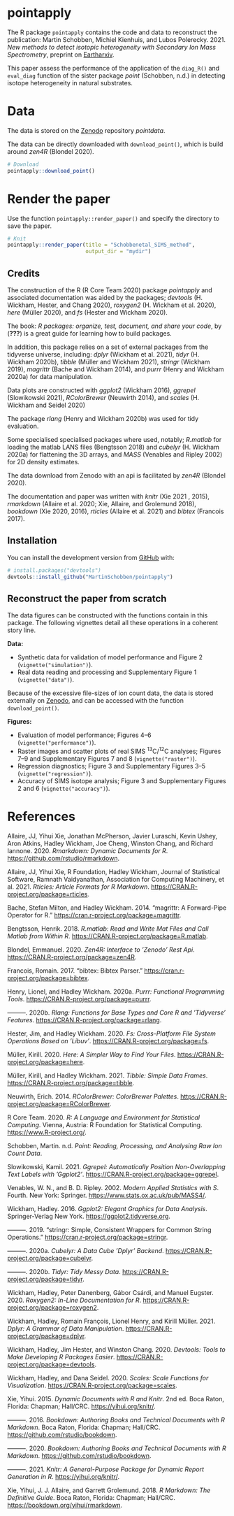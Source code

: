 
<!-- README.md is generated from README.Rmd. Please edit that file -->

# pointapply

<!-- badges: start -->

<!-- badges: end -->

The R package `pointapply` contains the code and data to reconstruct the
publication: Martin Schobben, Michiel Kienhuis, and Lubos Polerecky.
2021. *New methods to detect isotopic heterogeneity with Secondary Ion
Mass Spectrometry*, preprint on [Eartharxiv](https://eartharxiv.org/).

This paper assess the performance of the application of the `diag_R()`
and `eval_diag` function of the sister package *point* (Schobben, n.d.)
in detecting isotope heterogeneity in natural substrates.

# Data

The data is stored on the
[Zenodo](https://doi.org/10.5281/zenodo.4580159) repository *pointdata*.

The data can be directly downloaded with `download_point()`, which is
build around *zen4R* (Blondel 2020).

``` r
# Download
pointapply::download_point()
```

# Render the paper

Use the function `pointapply::render_paper()` and specify the directory
to save the paper.

``` r
# Knit
pointapply::render_paper(title = "Schobbenetal_SIMS_method", 
                         output_dir = "mydir")
```

## Credits

The construction of the R (R Core Team 2020) package *pointapply* and
associated documentation was aided by the packages; *devtools* (H.
Wickham, Hester, and Chang 2020), *roxygen2* (H. Wickham et al. 2020),
*here* (Müller 2020), and *fs* (Hester and Wickham 2020).

The book: *R packages: organize, test, document, and share your code*,
by
(<span class="citeproc-not-found" data-reference-id="Wickham2015">**???**</span>)
is a great guide for learning how to build packages.

In addition, this package relies on a set of external packages from the
tidyverse universe, including: *dplyr* (Wickham et al. 2021), *tidyr*
(H. Wickham 2020b), *tibble* (Müller and Wickham 2021), *stringr*
(Wickham 2019), *magrittr* (Bache and Wickham 2014), and *purrr* (Henry
and Wickham 2020a) for data manipulation.

Data plots are constructed with *ggplot2* (Wickham 2016), *ggrepel*
(Slowikowski 2021), *RColorBrewer* (Neuwirth 2014), and *scales* (H.
Wickham and Seidel 2020)

The package *rlang* (Henry and Wickham 2020b) was used for tidy
evaluation.

Some specialised specialised packages where used, notably; *R.matlab*
for loading the matlab LANS files (Bengtsson 2018) and *cubelyr* (H.
Wickham 2020a) for flattening the 3D arrays, and *MASS* (Venables and
Ripley 2002) for 2D density estimates.

The data download from Zenodo with an api is facilitated by *zen4R*
(Blondel 2020).

The documentation and paper was written with *knitr* (Xie 2021 , 2015),
*rmarkdown* (Allaire et al. 2020; Xie, Allaire, and Grolemund 2018),
*bookdown* (Xie 2020, 2016), *rticles* (Allaire et al. 2021) and
*bibtex* (Francois 2017).

## Installation

You can install the development version from
[GitHub](https://github.com/) with:

``` r
# install.packages("devtools")
devtools::install_github("MartinSchobben/pointapply")
```

## Reconstruct the paper from scratch

The data figures can be constructed with the functions contain in this
package. The following vignettes detail all these operations in a
coherent story line.

**Data:**

  - Synthetic data for validation of model performance and Figure 2
    (`vignette("simulation")`).
  - Real data reading and processing and Supplementary Figure 1
    (`vignette("data")`).

Because of the excessive file-sizes of ion count data, the data is
stored externally on [Zenodo](https://doi.org/10.5281/zenodo.4564170),
and can be accessed with the function `download_point()`.

**Figures:**

  - Evaluation of model performance; Figures 4–6
    (`vignette("performance")`).
  - Raster images and scatter plots of real SIMS
    <sup>13</sup>C/<sup>12</sup>C analyses; Figures 7–9 and
    Supplementary Figures 7 and 8 (`vignette("raster")`).
  - Regression diagnostics; Figure 3 and Supplementary Figures 3–5
    (`vignette("regression")`).
  - Accuracy of SIMS isotope analysis; Figure 3 and Supplementary
    Figures 2 and 6 (`vignette("accuracy")`).

# References

<div id="refs" class="references">

<div id="ref-rmarkdown1">

Allaire, JJ, Yihui Xie, Jonathan McPherson, Javier Luraschi, Kevin
Ushey, Aron Atkins, Hadley Wickham, Joe Cheng, Winston Chang, and
Richard Iannone. 2020. *Rmarkdown: Dynamic Documents for R*.
<https://github.com/rstudio/rmarkdown>.

</div>

<div id="ref-rticles">

Allaire, JJ, Yihui Xie, R Foundation, Hadley Wickham, Journal of
Statistical Software, Ramnath Vaidyanathan, Association for Computing
Machinery, et al. 2021. *Rticles: Article Formats for R Markdown*.
<https://CRAN.R-project.org/package=rticles>.

</div>

<div id="ref-magrittr">

Bache, Stefan Milton, and Hadley Wickham. 2014. “magrittr: A
Forward-Pipe Operator for R.”
<https://cran.r-project.org/package=magrittr>.

</div>

<div id="ref-R.matlab">

Bengtsson, Henrik. 2018. *R.matlab: Read and Write Mat Files and Call
Matlab from Within R*. <https://CRAN.R-project.org/package=R.matlab>.

</div>

<div id="ref-zen4R">

Blondel, Emmanuel. 2020. *Zen4R: Interface to ’Zenodo’ Rest Api*.
<https://CRAN.R-project.org/package=zen4R>.

</div>

<div id="ref-bibtex">

Francois, Romain. 2017. “bibtex: Bibtex Parser.”
<https://cran.r-project.org/package=bibtex>.

</div>

<div id="ref-purrr">

Henry, Lionel, and Hadley Wickham. 2020a. *Purrr: Functional Programming
Tools*. <https://CRAN.R-project.org/package=purrr>.

</div>

<div id="ref-rlang">

———. 2020b. *Rlang: Functions for Base Types and Core R and ’Tidyverse’
Features*. <https://CRAN.R-project.org/package=rlang>.

</div>

<div id="ref-fs">

Hester, Jim, and Hadley Wickham. 2020. *Fs: Cross-Platform File System
Operations Based on ’Libuv’*. <https://CRAN.R-project.org/package=fs>.

</div>

<div id="ref-here">

Müller, Kirill. 2020. *Here: A Simpler Way to Find Your Files*.
<https://CRAN.R-project.org/package=here>.

</div>

<div id="ref-tibble">

Müller, Kirill, and Hadley Wickham. 2021. *Tibble: Simple Data Frames*.
<https://CRAN.R-project.org/package=tibble>.

</div>

<div id="ref-RColorBrewer">

Neuwirth, Erich. 2014. *RColorBrewer: ColorBrewer Palettes*.
<https://CRAN.R-project.org/package=RColorBrewer>.

</div>

<div id="ref-rversion">

R Core Team. 2020. *R: A Language and Environment for Statistical
Computing*. Vienna, Austria: R Foundation for Statistical Computing.
<https://www.R-project.org/>.

</div>

<div id="ref-point">

Schobben, Martin. n.d. *Point: Reading, Processing, and Analysing Raw
Ion Count Data*.

</div>

<div id="ref-ggrepel">

Slowikowski, Kamil. 2021. *Ggrepel: Automatically Position
Non-Overlapping Text Labels with ’Ggplot2’*.
<https://CRAN.R-project.org/package=ggrepel>.

</div>

<div id="ref-MASS">

Venables, W. N., and B. D. Ripley. 2002. *Modern Applied Statistics with
S*. Fourth. New York: Springer. <https://www.stats.ox.ac.uk/pub/MASS4/>.

</div>

<div id="ref-ggplot2">

Wickham, Hadley. 2016. *Ggplot2: Elegant Graphics for Data Analysis*.
Springer-Verlag New York. <https://ggplot2.tidyverse.org>.

</div>

<div id="ref-stringr">

———. 2019. “stringr: Simple, Consistent Wrappers for Common String
Operations.” <https://cran.r-project.org/package=stringr>.

</div>

<div id="ref-cubelyr">

———. 2020a. *Cubelyr: A Data Cube ’Dplyr’ Backend*.
<https://CRAN.R-project.org/package=cubelyr>.

</div>

<div id="ref-tidyr">

———. 2020b. *Tidyr: Tidy Messy Data*.
<https://CRAN.R-project.org/package=tidyr>.

</div>

<div id="ref-roxygen2">

Wickham, Hadley, Peter Danenberg, Gábor Csárdi, and Manuel Eugster.
2020. *Roxygen2: In-Line Documentation for R*.
<https://CRAN.R-project.org/package=roxygen2>.

</div>

<div id="ref-dplyr">

Wickham, Hadley, Romain François, Lionel Henry, and Kirill Müller. 2021.
*Dplyr: A Grammar of Data Manipulation*.
<https://CRAN.R-project.org/package=dplyr>.

</div>

<div id="ref-devtools">

Wickham, Hadley, Jim Hester, and Winston Chang. 2020. *Devtools: Tools
to Make Developing R Packages Easier*.
<https://CRAN.R-project.org/package=devtools>.

</div>

<div id="ref-scales">

Wickham, Hadley, and Dana Seidel. 2020. *Scales: Scale Functions for
Visualization*. <https://CRAN.R-project.org/package=scales>.

</div>

<div id="ref-knitr2">

Xie, Yihui. 2015. *Dynamic Documents with R and Knitr*. 2nd ed. Boca
Raton, Florida: Chapman; Hall/CRC. <https://yihui.org/knitr/>.

</div>

<div id="ref-bookdown2">

———. 2016. *Bookdown: Authoring Books and Technical Documents with R
Markdown*. Boca Raton, Florida: Chapman; Hall/CRC.
<https://github.com/rstudio/bookdown>.

</div>

<div id="ref-bookdown1">

———. 2020. *Bookdown: Authoring Books and Technical Documents with R
Markdown*. <https://github.com/rstudio/bookdown>.

</div>

<div id="ref-knitr1">

———. 2021. *Knitr: A General-Purpose Package for Dynamic Report
Generation in R*. <https://yihui.org/knitr/>.

</div>

<div id="ref-rmarkdown2">

Xie, Yihui, J. J. Allaire, and Garrett Grolemund. 2018. *R Markdown: The
Definitive Guide*. Boca Raton, Florida: Chapman; Hall/CRC.
<https://bookdown.org/yihui/rmarkdown>.

</div>

</div>
